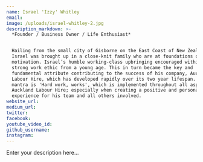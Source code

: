 ```yaml
---
name: Israel 'Izzy' Whitley
email:
image: /uploads/israel-whitley-2.jpg
description_markdown: >-
  *Founder / Business Owner / Life Enthusiast*


  Hailing from the small city of Gisborne on the East Coast of New Zealand,
  Israel was brought up in a close-knit family who are at foundations of his
  motivation. Israel’s humble working-class upbringing encouraged within him a
  strong work ethic from a young age. This in turn became the key and
  fundamental attribute contributing to the success of his company, Auckland
  Labour Hire, which has developed rapidly over its two year lifespan. Israel's
  mantra is 'Hard work, works', which is implemented throughout all aspects of
  Auckland Labour Hire; especially when creating a positive and personable
  experience for his team and all others involved.
website_url:
medium_url:
twitter:
facebook:
youtube_video_id:
github_username:
instagram:
---
```


Enter your description here...
